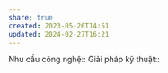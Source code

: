 ```yaml
---
share: true
created: 2023-05-26T14:51
updated: 2024-02-27T16:21
---
```

Nhu cầu công nghệ::
Giải pháp kỹ thuật::